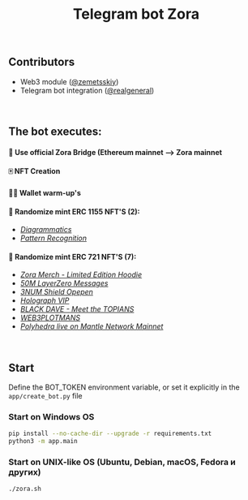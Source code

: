 # <h1 align="center"> Telegram bot Zora</h1>

<br />

## Contributors

- Web3 module ([@zemetsskiy](https://github.com/zemetsskiy))
- Telegram bot integration ([@realgeneral](https://github.com/realgeneral))
  
<br />

## The bot executes:

#### 📩 Use official Zora Bridge (Ethereum mainnet —> Zora mainnet


#### 🀄️ NFT Creation

#### 🏋️‍♂ Wallet warm-up's 

#### 🔀 Randomize mint ERC 1155 NFT'S (2):
          
  * <i><a href='https://zora.co/collect/zora:0x5CA17551b686bAF0C6bd7727e153B95be9b1Ae0D'>Diagrammatics</a></i>
  * <i><a href='https://zora.co/collect/zora:0x4c0c2dd31d2661e8bcec60a42e803dcc6f81baad'>Pattern Recognition</a></i>

#### 🔀 Randomize mint ERC 721 NFT'S (7):
          
  * <i><a href='https://zora.co/collect/zora:0x3f1201a68b513049f0f6e182f742a0dce970d8cd'>Zora Merch - Limited Edition Hoodie</a></i>
  * <i><a href='https://zora.co/collect/zora:0x34573d139A15e5d3D129AD6AE20c3C8B221fD921'>50M LayerZero Messages</a></i>
  * <i><a href='https://zora.co/collect/zora:0xbc8ae1adbfb0052babae00d3211f0be30f1fbd5c'>3NUM Shield Opepen</a></i>
  * <i><a href='https://zora.co/collect/zora:0xcba60a105b5c2fdaf9dd27e733132cc4f7ac9a66'>Holograph VIP</a></i>
  * <i><a href='https://zora.co/collect/zora:0xd4889d519b1ab9b2fa8634e0271118de480f6d32'>BLACK DAVE - Meet the TOPIANS</a></i>
  * <i><a href='https://zora.co/collect/zora:0xcdc9c8060c7c357ee25cd80455cbe05b226d291f'>WEB3PLOTMANS</a></i>
  * <i><a href='https://zora.co/collect/zora:0x706bafabdd00ceac5b66600901a2b1d1f4992b9d'>Polyhedra live on Mantle Network Mainnet</a></i>

<br />

## Start
Define the BOT_TOKEN environment variable, or set it explicitly in the `app/create_bot.py` file

### Start on Windows OS
```sh
pip install --no-cache-dir --upgrade -r requirements.txt
python3 -m app.main
```

### Start on UNIX-like ОS (Ubuntu, Debian, macOS, Fedora и других) 
```sh
./zora.sh
```
<br />
